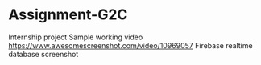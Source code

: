 # Assignment-G2C
Internship project 
Sample working video
https://www.awesomescreenshot.com/video/10969057
Firebase realtime database screenshot 

